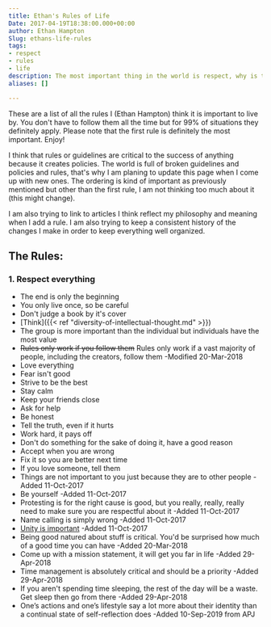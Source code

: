 ```yaml
---
title: Ethan's Rules of Life
Date: 2017-04-19T18:38:00.000+00:00
author: Ethan Hampton
Slug: ethans-life-rules
tags:
- respect
- rules
- life
description: The most important thing in the world is respect, why is that?
aliases: []

---
```

These are a list of all the rules I (Ethan Hampton) think it is important to live by. You don't have
to follow them all the time but for 99% of situations they definitely
apply. Please note that the first rule is definitely the most important.
Enjoy!

I think that rules or guidelines are critical to the success of anything because
it creates policies. The world is full of broken guidelines and policies
and rules, that's why I am planing to update this page when I come up
with new ones. The ordering is kind of important as previously mentioned
but other than the first rule, I am not thinking too much about it (this
might change).

I am also trying to link to articles I think reflect my philosophy and
meaning when I add a rule. I am also trying to keep a consistent history
of the changes I make in order to keep everything well organized.

## The Rules:

### 1. **Respect everything**

* The end is only the beginning
* You only live once, so be careful
* Don't judge a book by it's cover
* \[Think\]({{< ref "diversity-of-intellectual-thought.md" >}})
* The group is more important than the individual but individuals have
  the most value
* ~~Rules only work if you follow them~~ Rules only work if a vast
  majority of people, including the creators, follow them -Modified
  20-Mar-2018
* Love everything
* Fear isn't good
* Strive to be the best
* Stay calm
* Keep your friends close
* Ask for help
* Be honest
* Tell the truth, even if it hurts
* Work hard, it pays off
* Don't do something for the sake of doing it, have a good reason
* Accept when you are wrong
* Fix it so you are better next time
* If you love someone, tell them
* Things are not important to you just because they are to other
  people -Added 11-Oct-2017
* Be yourself -Added 11-Oct-2017
* Protesting is for the right cause is good, but you really, really,
  really need to make sure you are respectful about it -Added
  11-Oct-2017
* Name calling is simply wrong -Added 11-Oct-2017
* [Unity is
  important](https://www.ethohampton.com/2017/02/unity-your-voice-and-your-story/)
  \-Added 11-Oct-2017
* Being good natured about stuff is critical. You'd be surprised how
  much of a good time you can have -Added 20-Mar-2018
* Come up with a mission statement, it will get you far in life -Added
  29-Apr-2018
* Time management is absolutely critical and should be a priority
  \-Added 29-Apr-2018
* If you aren't spending time sleeping, the rest of the day will be a
  waste. Get sleep then go from there -Added 29-Apr-2018
* One’s actions and one’s lifestyle say a lot more about their identity than a continual state of self-reflection does -Added 10-Sep-2019 from APJ